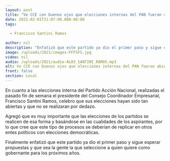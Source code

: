 ```yaml
---
layout: post
title: "Ve CCE con buenos ojos que elecciones internas del PAN fueran abiertas y sin dedazo "
date: 2021-02-01T21:07:00.000-06:00
tags:
  
  - Francisco Santini Ramos
  
author: nil
description: "Enfatizó que este partido ya dio el primer paso y sigue esperar propuestas "
image: /uploads/2021/images-FFFSFS.jpg
video: nil
audio: /uploads/2021/audio-AL03_SANTINI_RAMOS.mp3
alt: Ve CCE con buenos ojos que elecciones internas del PAN fueran abiertas y sin dedazo 
front: false
section: Local
---
```


En cuanto a las elecciones interna del Partido Acción Nacional, realizadas el pasado fin de semana el presidente del Consejo Coordinador Empresarial, Francisco Santini Ramos, celebro que sus elecciones hayan sido tan abiertas y que no se realizaran por dedazo.

Agregó que es muy importante que las elecciones de los partidos se realicen de esa forma y basándose en las cualidades de los aspirantes, por lo que cree que este tipo de procesos se deberían de replicar en otros entes políticos con elecciones democráticas.

Finalmente  enfatizó que este partido ya dio el primer paso y sigue esperar propuestas y que sea la gente la que seleccione a quien quiere como gobernante para los próximos años.